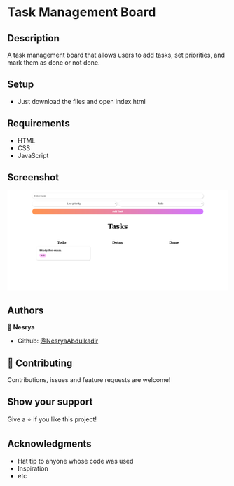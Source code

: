 # Task Management Board

## Description

A task management board that allows users to add tasks, set priorities, and mark them as done or not done.

## Setup

- Just download the files and open index.html

## Requirements

- HTML
- CSS
- JavaScript

## Screenshot

![Screenshot](assets/ss1.png)

## Authors

👤 **Nesrya**

- Github: [@NesryaAbdulkadir](https://github.com/NesryaAbdulkadir)

## 🤝 Contributing

Contributions, issues and feature requests are welcome!

## Show your support

Give a ⭐️ if you like this project!

## Acknowledgments

- Hat tip to anyone whose code was used
- Inspiration
- etc
